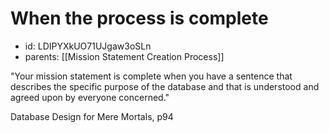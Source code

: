 # When the process is complete
* id: LDIPYXkUO71UJgaw3oSLn
* parents: [[Mission Statement Creation Process]]

"Your mission statement is complete when you have a sentence that describes the specific purpose of the database and that is understood and agreed upon by everyone concerned."

Database Design for Mere Mortals, p94